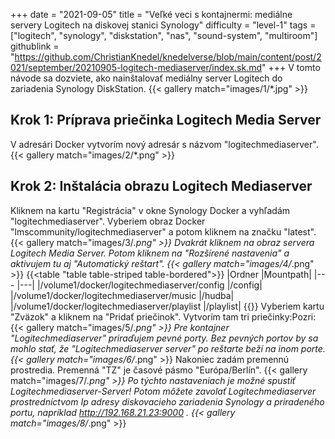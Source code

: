 +++
date = "2021-09-05"
title = "Veľké veci s kontajnermi: mediálne servery Logitech na diskovej stanici Synology"
difficulty = "level-1"
tags = ["logitech", "synology", "diskstation", "nas", "sound-system", "multiroom"]
githublink = "https://github.com/ChristianKnedel/knedelverse/blob/main/content/post/2021/september/20210905-logitech-mediaserver/index.sk.md"
+++
V tomto návode sa dozviete, ako nainštalovať mediálny server Logitech do zariadenia Synology DiskStation.
{{< gallery match="images/1/*.jpg" >}}

## Krok 1: Príprava priečinka Logitech Media Server
V adresári Docker vytvorím nový adresár s názvom "logitechmediaserver".
{{< gallery match="images/2/*.png" >}}

## Krok 2: Inštalácia obrazu Logitech Mediaserver
Kliknem na kartu "Registrácia" v okne Synology Docker a vyhľadám "logitechmediaserver". Vyberiem obraz Docker "lmscommunity/logitechmediaserver" a potom kliknem na značku "latest".
{{< gallery match="images/3/*.png" >}}
Dvakrát kliknem na obraz servera Logitech Media Server. Potom kliknem na "Rozšírené nastavenia" a aktivujem tu aj "Automatický reštart".
{{< gallery match="images/4/*.png" >}}
{{<table "table table-striped table-bordered">}}
|Ordner |Mountpath|
|--- |---|
|/volume1/docker/logitechmediaserver/config |/config|
|/volume1/docker/logitechmediaserver/music |/hudba|
|/volume1/docker/logitechmediaserver/playlist |/playlist|
{{</table>}}
Vyberiem kartu "Zväzok" a kliknem na "Pridať priečinok". Vytvorím tam tri priečinky:Pozri:
{{< gallery match="images/5/*.png" >}}
Pre kontajner "Logitechmediaserver" priraďujem pevné porty. Bez pevných portov by sa mohlo stať, že "Logitechmediaserver server" po reštarte beží na inom porte.
{{< gallery match="images/6/*.png" >}}
Nakoniec zadám premennú prostredia. Premenná "TZ" je časové pásmo "Európa/Berlín".
{{< gallery match="images/7/*.png" >}}
Po týchto nastaveniach je možné spustiť Logitechmediaserver-Server! Potom môžete zavolať Logitechmediaserver prostredníctvom Ip adresy diskovacieho zariadenia Synology a priradeného portu, napríklad http://192.168.21.23:9000 .
{{< gallery match="images/8/*.png" >}}
